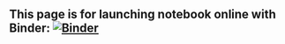 ## This page is for launching notebook online with Binder: [![Binder](https://mybinder.org/badge_logo.svg)](https://mybinder.org/v2/gh/ImperialCollegeLondon/rstudio/HEAD)
